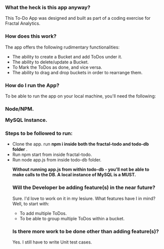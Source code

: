 <h3>What the heck is this app anyway?</h3>

<p>This To-Do App was designed and built as part of a coding exercise for Fractal Analytics.</p>

<h3>How does this work?</h3>

<p>The app offers the following rudimentary functionalities:</p>
<ul>
<li> The ability to create a Bucket and add ToDos under it. </li>

<li> The ability to delete/update a Bucket. </li>

<li> To Mark the ToDos as done, and vice versa.</li>

<li> The ability to drag and drop buckets in order to rearrange them. </li>
</ul>
 
 <h3>How do I run the App?</h3>

 <p>To be able to run the app on your local machine, you'll need the following:</p>

  <h3> 
  Node/NPM.

  MySQL Instance.
  </h3>

<h3> Steps to be followed to run: </h3>
<ul>
 <li>Clone the app. run <b> npm i inside both the fractal-todo and todo-db folder </b>.</li>
 <li>Run npm start from inside fractal-todo.</li>
 <li> Run node app.js from inside todo-db folder.</li>

<b> Without running app.js from within todo-db - you'll not be able to make calls to the DB.
 A local instance of MySQL is a MUST. </b>
 
<h3> Will the Developer be adding feature(s) in the near future? </h3>

<p>Sure. I'd love to work on it in my lesiure. What features have I in mind? Well, to start with:</p>
<ul>
<li>To add multiple ToDos.</li>
<li>To be able to group multiple ToDos within a bucket.</li>
</ul>

<h3> Is there more work to be done other than adding feature(s)? </h3>

<p>Yes. I still have to write Unit test cases.</p>
